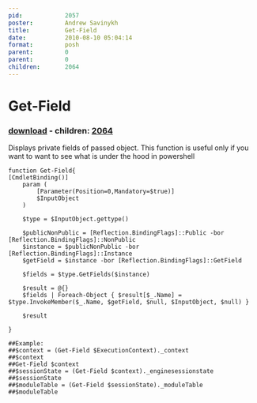 ```yaml
---
pid:            2057
poster:         Andrew Savinykh
title:          Get-Field
date:           2010-08-10 05:04:14
format:         posh
parent:         0
parent:         0
children:       2064
---
```


# Get-Field

### [download](2057.ps1) - children: [2064](2064.md)

Displays private fields of passed object. This function is useful only if you want to want to see what is under the hood in powershell

```posh
function Get-Field{
[CmdletBinding()]
	param ( 
		[Parameter(Position=0,Mandatory=$true)]
		$InputObject
	)
	
	$type = $InputObject.gettype()
	
	$publicNonPublic = [Reflection.BindingFlags]::Public -bor [Reflection.BindingFlags]::NonPublic
	$instance = $publicNonPublic -bor [Reflection.BindingFlags]::Instance
	$getField = $instance -bor [Reflection.BindingFlags]::GetField
	
	$fields = $type.GetFields($instance)
	
	$result = @{}
	$fields | Foreach-Object { $result[$_.Name] =  $type.InvokeMember($_.Name, $getField, $null, $InputObject, $null) } 
	
	$result
	
}

##Example:
##$context = (Get-Field $ExecutionContext)._context
##$context
##Get-Field $context
##$sessionState = (Get-Field $context)._enginesessionstate
##$sessionState
##$moduleTable = (Get-Field $sessionState)._moduleTable
##$moduleTable

```
